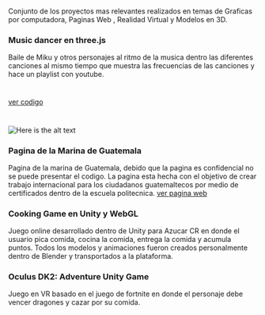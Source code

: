 ###
Conjunto de los proyectos mas relevantes realizados en temas de Graficas por computadora, Paginas Web , Realidad Virtual y Modelos en 3D.

### Music dancer en three.js
Baile de Miku y otros personajes al ritmo de la musica dentro las diferentes canciones al mismo tiempo que muestra las frecuencias de las canciones y hace un playlist con youtube.
#
[ver codigo](https://github.com/LEPPEDIAZ/dancedance_threejs)
#
![Here is the alt text](https://res.cloudinary.com/dbmokzjuz/image/upload/v1540704499/bailarin.jpg "Here is the Title text")

### Pagina de la Marina de Guatemala
Pagina de la marina de Guatemala, debido que la pagina es confidencial no se puede presentar el codigo. La pagina esta hecha con el objetivo de crear trabajo internacional para los ciudadanos guatemaltecos por medio de certificados dentro de la escuela politecnica.
[ver pagina web](http://nomsapp.org/)

### Cooking Game en Unity y WebGL 
Juego online desarrollado dentro de Unity para Azucar CR en donde el usuario pica comida, cocina la comida, entrega la comida y acumula puntos. Todos los modelos y animaciones fueron creados personalmente dentro de Blender y transportados a la plataforma.

### Oculus DK2: Adventure Unity Game
Juego en VR basado en el juego de fortnite en donde el personaje debe vencer dragones y cazar por su comida. 



